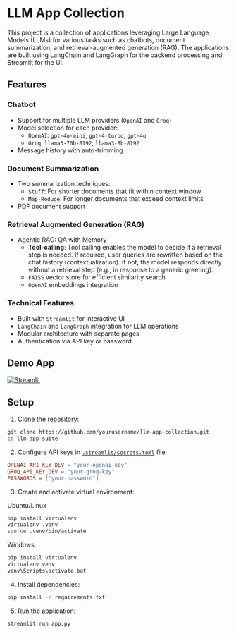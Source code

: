 # LLM App Collection

This project is a collection of applications leveraging Large Language Models (LLMs) for various tasks such as chatbots, document summarization, and retrieval-augmented generation (RAG). The applications are built using LangChain and LangGraph for the backend processing and Streamlit for the UI.


## Features
### Chatbot
- Support for multiple LLM providers (`OpenAI` and `Groq`)
- Model selection for each provider:
    - `OpenAI`: `gpt-4o-mini`, `gpt-4-turbo`, `gpt-4o`
    - `Groq`: `llama3-70b-8192`, `llama3-8b-8192`
- Message history with auto-trimming

### Document Summarization
- Two summarization techniques:
  - `Stuff`: For shorter documents that fit within context window
  - `Map-Reduce`: For longer documents that exceed context limits
- PDF document support

### Retrieval Augmented Generation (RAG)
- Agentic RAG: QA with Memory
  - **Tool-calling**: Tool calling enables the model to decide if a retrieval step is needed. If required, user queries are rewritten based on the chat history (contextualization). If not, the model responds directly without a retrieval step (e.g., in response to a generic greeting).
  - `FAISS` vector store for efficient similarity search
  - `OpenAI` embeddings integration

### Technical Features
- Built with `Streamlit` for interactive UI
- `LangChain` and `LangGraph` integration for LLM operations
- Modular architecture with separate pages
- Authentication via API key or password


## Demo App 

[![Streamlit](https://static.streamlit.io/badges/streamlit_badge_black_white.svg)](https://llm-app-collection.streamlit.app/)

## Setup

1. Clone the repository:

```sh
git clone https://github.com/yourusername/llm-app-collection.git
cd llm-app-suite
```

2. Configure API keys in [`.streamlit/secrets.toml`](.streamlit/secrets.toml) file:

```toml
OPENAI_API_KEY_DEV = "your-openai-key"
GROQ_API_KEY_DEV = "your-groq-key"
PASSWORDS = ["your-password"]
```

3. Create and activate virtual environment:

Ubuntu/Linux
```sh
pip install virtualenv
virtualenv .venv
source .venv/bin/activate
```

Windows:
```sh
pip install virtualenv
virtualenv venv
venv\Scripts\activate.bat
```

4. Install dependencies:
```sh
pip install -r requirements.txt
```

5. Run the application:

```sh
streamlit run app.py
```